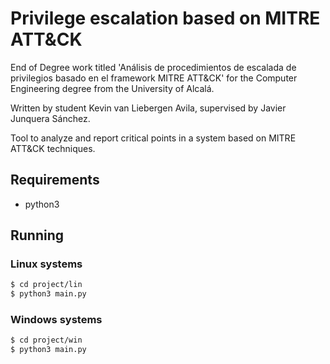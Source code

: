 # Privilege escalation based on MITRE ATT&CK
End of Degree work titled 'Análisis de procedimientos de escalada de privilegios basado en el framework MITRE ATT&amp;CK' for the Computer Engineering degree from the University of Alcalá.

Written by student Kevin van Liebergen Avila, supervised by Javier Junquera Sánchez.

Tool to analyze and report critical points in a system based on MITRE ATT&CK techniques.


## Requirements
- python3


## Running

### Linux systems

```bash
$ cd project/lin
$ python3 main.py
```


### Windows systems

```bash
$ cd project/win
$ python3 main.py
```
